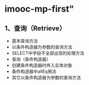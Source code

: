 # imooc-mp-first"

## 1、查询（Retrieve）
* 基本查询方法
* 以条件构造器为参数的查询方法
* SELECT中字段不全部出现的处理方法
* 查询（条件构造器）
* 创建条件构造器时传入实体对象
* 条件构造器中allEq用法
* 其它以条件构造器为参数的查询方法
